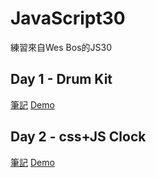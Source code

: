 # JavaScript30
練習來自Wes Bos的JS30

<h2> Day 1 - Drum Kit </h2>
<a href="https://zh-tw.coderbridge.com/series/77cd1f1c361f4748aa8c8741d2960f36/posts/bf6a196f6a674661a8e44fe19d2ca84c">筆記</a>
<a href="https://hoyi-23.github.io/JavaScript30/JS1-DrumKit/">Demo</a>


<h2> Day 2 - css+JS Clock </h2>
<a href="https://zh-tw.coderbridge.com/series/77cd1f1c361f4748aa8c8741d2960f36/posts/42a753655d6d46059e4b474ef52f00ef">筆記</a>
<a href="https://hoyi-23.github.io/JavaScript30/JS1-DrumKit/">Demo</a>
